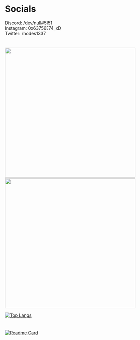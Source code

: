 # Socials
Discord: /dev/null#5151\
Instagram: 0x63756E74_xD\
Twitter: rhodes1337
#
<img src="https://github-readme-stats.vercel.app/api?username=0x63756E74&count_private=true&show_icons=true&theme=radical" width="420"/>&nbsp;&nbsp;<img src="https://github-readme-streak-stats.herokuapp.com/?user=0x63756E74&theme=dark" width="420"/>

[![Top Langs](https://github-readme-stats.vercel.app/api/top-langs/?username=0x63756E74&count_private=true&theme=radical)](#)
#
[![Readme Card](https://github-readme-stats.vercel.app/api/pin/?username=0x63756E74&repo=Auto-Holder&theme=radical)](https://github.com/0x63756E74/Auto-Holder) 

